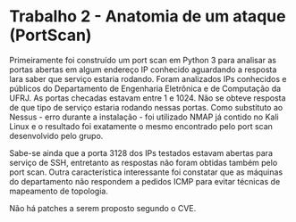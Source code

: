 # Trabalho 2 - Anatomia de um ataque (PortScan)

Primeiramente foi construído um port scan em Python 3 para analisar as portas abertas em algum endereço IP conhecido aguardando a resposta lara saber que serviço estaria rodando.
Foram analizados IPs conhecidos e públicos do Departamento de Engenharia Eletrônica e de Computação da UFRJ. As portas checadas estavam entre 1 e 1024.
Não se obteve resposta de que tipo de serviço estaria rodando nessas portas. Como substituto ao Nessus - erro durante a instalação - foi utilizado NMAP já contido no Kali Linux e o resultado foi exatamente o mesmo encontrado pelo port scan desenvolvido pelo grupo.

Sabe-se ainda que a porta 3128 dos IPs testados estavam abertas para serviço de SSH, entretanto as respostas não foram obtidas também pelo port scan.
Outra característica interessante foi constatar que as máquinas do departamento não respondem a pedidos ICMP para evitar técnicas de mapeamento de topologia.

Não há patches a serem proposto segundo o CVE.
